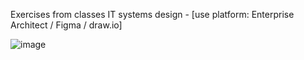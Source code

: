 Exercises from classes IT systems design - [use platform: Enterprise Architect / Figma / draw.io]
<br>

![image](https://github.com/DarkoKa/IT-systems-design-exercise/assets/28714914/5f978066-6796-46ff-a83f-4fbea5316c8e)



